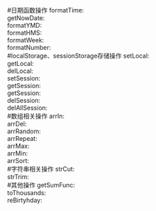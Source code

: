 
#日期函数操作
formatTime:</br>
getNowDate:</br>
formatYMD:</br>
formatHMS:</br>
formatWeek:</br>
formatNumber:</br>
#localStorage、sessionStorage存储操作
setLocal:</br>
getLocal:</br>
delLocal:</br>
setSession:</br>
getSession:</br>
getSession:</br>
delSession:</br>
delAllSession:</br>
#数组相关操作
arrIn:</br>
arrDel:</br>
arrRandom:</br>
arrRepeat:</br>
arrMax:</br>
arrMin:</br>
arrSort:</br>
#字符串相关操作
strCut:</br>
strTrim:</br>
#其他操作
getSumFunc:</br>
toThousands:</br>
reBirtyhday:</br>
